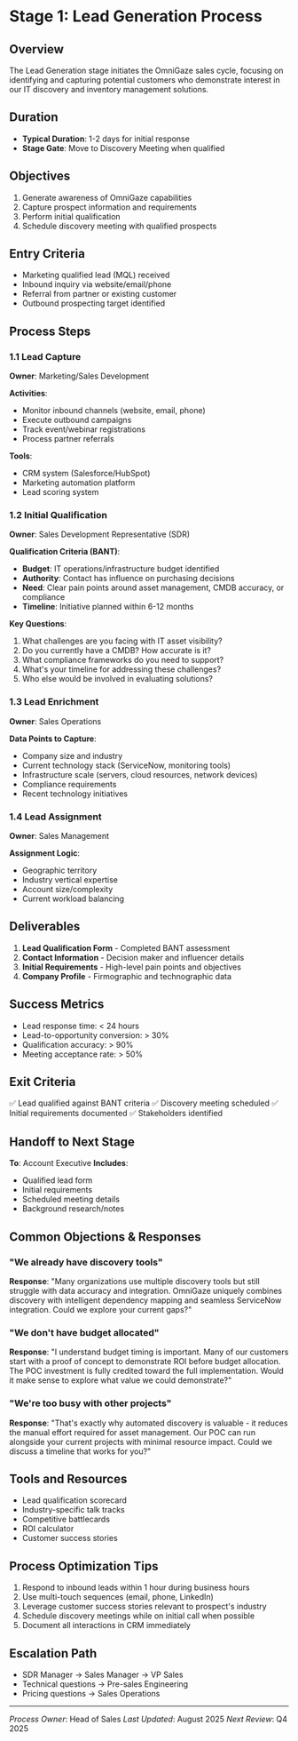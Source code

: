 # Stage 1: Lead Generation Process

## Overview
The Lead Generation stage initiates the OmniGaze sales cycle, focusing on identifying and capturing potential customers who demonstrate interest in our IT discovery and inventory management solutions.

## Duration
- **Typical Duration**: 1-2 days for initial response
- **Stage Gate**: Move to Discovery Meeting when qualified

## Objectives
1. Generate awareness of OmniGaze capabilities
2. Capture prospect information and requirements
3. Perform initial qualification
4. Schedule discovery meeting with qualified prospects

## Entry Criteria
- Marketing qualified lead (MQL) received
- Inbound inquiry via website/email/phone
- Referral from partner or existing customer
- Outbound prospecting target identified

## Process Steps

### 1.1 Lead Capture
**Owner**: Marketing/Sales Development

**Activities**:
- Monitor inbound channels (website, email, phone)
- Execute outbound campaigns
- Track event/webinar registrations
- Process partner referrals

**Tools**:
- CRM system (Salesforce/HubSpot)
- Marketing automation platform
- Lead scoring system

### 1.2 Initial Qualification
**Owner**: Sales Development Representative (SDR)

**Qualification Criteria (BANT)**:
- **Budget**: IT operations/infrastructure budget identified
- **Authority**: Contact has influence on purchasing decisions
- **Need**: Clear pain points around asset management, CMDB accuracy, or compliance
- **Timeline**: Initiative planned within 6-12 months

**Key Questions**:
1. What challenges are you facing with IT asset visibility?
2. Do you currently have a CMDB? How accurate is it?
3. What compliance frameworks do you need to support?
4. What's your timeline for addressing these challenges?
5. Who else would be involved in evaluating solutions?

### 1.3 Lead Enrichment
**Owner**: Sales Operations

**Data Points to Capture**:
- Company size and industry
- Current technology stack (ServiceNow, monitoring tools)
- Infrastructure scale (servers, cloud resources, network devices)
- Compliance requirements
- Recent technology initiatives

### 1.4 Lead Assignment
**Owner**: Sales Management

**Assignment Logic**:
- Geographic territory
- Industry vertical expertise
- Account size/complexity
- Current workload balancing

## Deliverables
1. **Lead Qualification Form** - Completed BANT assessment
2. **Contact Information** - Decision maker and influencer details
3. **Initial Requirements** - High-level pain points and objectives
4. **Company Profile** - Firmographic and technographic data

## Success Metrics
- Lead response time: < 24 hours
- Lead-to-opportunity conversion: > 30%
- Qualification accuracy: > 90%
- Meeting acceptance rate: > 50%

## Exit Criteria
✅ Lead qualified against BANT criteria
✅ Discovery meeting scheduled
✅ Initial requirements documented
✅ Stakeholders identified

## Handoff to Next Stage
**To**: Account Executive
**Includes**:
- Qualified lead form
- Initial requirements
- Scheduled meeting details
- Background research/notes

## Common Objections & Responses

### "We already have discovery tools"
**Response**: "Many organizations use multiple discovery tools but still struggle with data accuracy and integration. OmniGaze uniquely combines discovery with intelligent dependency mapping and seamless ServiceNow integration. Could we explore your current gaps?"

### "We don't have budget allocated"
**Response**: "I understand budget timing is important. Many of our customers start with a proof of concept to demonstrate ROI before budget allocation. The POC investment is fully credited toward the full implementation. Would it make sense to explore what value we could demonstrate?"

### "We're too busy with other projects"
**Response**: "That's exactly why automated discovery is valuable - it reduces the manual effort required for asset management. Our POC can run alongside your current projects with minimal resource impact. Could we discuss a timeline that works for you?"

## Tools and Resources
- Lead qualification scorecard
- Industry-specific talk tracks
- Competitive battlecards
- ROI calculator
- Customer success stories

## Process Optimization Tips
1. Respond to inbound leads within 1 hour during business hours
2. Use multi-touch sequences (email, phone, LinkedIn)
3. Leverage customer success stories relevant to prospect's industry
4. Schedule discovery meetings while on initial call when possible
5. Document all interactions in CRM immediately

## Escalation Path
- SDR Manager → Sales Manager → VP Sales
- Technical questions → Pre-sales Engineering
- Pricing questions → Sales Operations

---

*Process Owner*: Head of Sales
*Last Updated*: August 2025
*Next Review*: Q4 2025